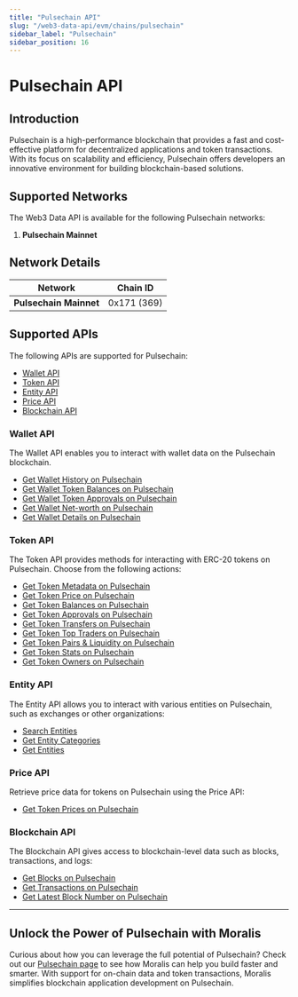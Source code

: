 ```yaml
---
title: "Pulsechain API"
slug: "/web3-data-api/evm/chains/pulsechain"
sidebar_label: "Pulsechain"
sidebar_position: 16
---
```


# Pulsechain API

## Introduction

Pulsechain is a high-performance blockchain that provides a fast and cost-effective platform for decentralized applications and token transactions. With its focus on scalability and efficiency, Pulsechain offers developers an innovative environment for building blockchain-based solutions.

## Supported Networks

The Web3 Data API is available for the following Pulsechain networks:

1. **Pulsechain Mainnet**

## Network Details

| Network | Chain ID |
| ---- | ---- |
| **Pulsechain Mainnet** | 0x171 (369) |

## Supported APIs

The following APIs are supported for Pulsechain:

<ul>
  <li><a href="/web3-data-api/evm/reference#wallet-api">Wallet API</a></li>
  <li><a href="/web3-data-api/evm/reference#token-api">Token API</a></li>
  <li><a href="/web3-data-api/evm/reference#entity-api">Entity API</a></li>
  <li><a href="/web3-data-api/evm/reference#price-api">Price API</a></li>
  <li><a href="/web3-data-api/evm/reference#blockchain-api">Blockchain API</a></li>
</ul>

### Wallet API

The Wallet API enables you to interact with wallet data on the Pulsechain blockchain.

<ul>
  <li><a href="/web3-data-api/evm/reference#get-wallet-history">Get Wallet History on Pulsechain</a></li>
  <li><a href="/web3-data-api/evm/reference#get-wallet-token-balances">Get Wallet Token Balances on Pulsechain</a></li>
  <li><a href="/web3-data-api/evm/reference#get-wallet-token-approvals">Get Wallet Token Approvals on Pulsechain</a></li>
  <li><a href="/web3-data-api/evm/reference#get-wallet-net-worth">Get Wallet Net-worth on Pulsechain</a></li>
  <li><a href="/web3-data-api/evm/reference#get-wallet-details">Get Wallet Details on Pulsechain</a></li>
</ul>

### Token API

The Token API provides methods for interacting with ERC-20 tokens on Pulsechain. Choose from the following actions:

<ul>
  <li><a href="/web3-data-api/evm/reference#get-token-metadata">Get Token Metadata on Pulsechain</a></li>
  <li><a href="/web3-data-api/evm/reference#get-token-price">Get Token Price on Pulsechain</a></li>
  <li><a href="/web3-data-api/evm/reference#get-token-balances">Get Token Balances on Pulsechain</a></li>
  <li><a href="/web3-data-api/evm/reference#get-token-approvals">Get Token Approvals on Pulsechain</a></li>
  <li><a href="/web3-data-api/evm/reference#get-token-transfers">Get Token Transfers on Pulsechain</a></li>
  <li><a href="/web3-data-api/evm/reference#get-token-top-traders">Get Token Top Traders on Pulsechain</a></li>
  <li><a href="/web3-data-api/evm/reference#get-token-pairs--liquidity">Get Token Pairs & Liquidity on Pulsechain</a></li>
  <li><a href="/web3-data-api/evm/reference#get-token-stats">Get Token Stats on Pulsechain</a></li>
  <li><a href="/web3-data-api/evm/reference#get-token-owners">Get Token Owners on Pulsechain</a></li>
</ul>

### Entity API

The Entity API allows you to interact with various entities on Pulsechain, such as exchanges or other organizations:

<ul>
  <li><a href="/web3-data-api/evm/reference#search-entities">Search Entities</a></li>
  <li><a href="/web3-data-api/evm/reference#get-entity-categories">Get Entity Categories</a></li>
  <li><a href="/web3-data-api/evm/reference#get-entities">Get Entities</a></li>
</ul>

### Price API

Retrieve price data for tokens on Pulsechain using the Price API:

<ul>
  <li><a href="/web3-data-api/evm/reference#get-token-prices">Get Token Prices on Pulsechain</a></li>
</ul>

### Blockchain API

The Blockchain API gives access to blockchain-level data such as blocks, transactions, and logs:

<ul>
  <li><a href="/web3-data-api/evm/reference#get-blocks">Get Blocks on Pulsechain</a></li>
  <li><a href="/web3-data-api/evm/reference#get-transactions">Get Transactions on Pulsechain</a></li>
  <li><a href="/web3-data-api/evm/reference#get-latest-block-number">Get Latest Block Number on Pulsechain</a></li>
</ul>

---

## Unlock the Power of Pulsechain with Moralis

Curious about how you can leverage the full potential of Pulsechain? Check out our [Pulsechain page](https://developers.moralis.com/chains/Pulsechain/) to see how Moralis can help you build faster and smarter. With support for on-chain data and token transactions, Moralis simplifies blockchain application development on Pulsechain.
